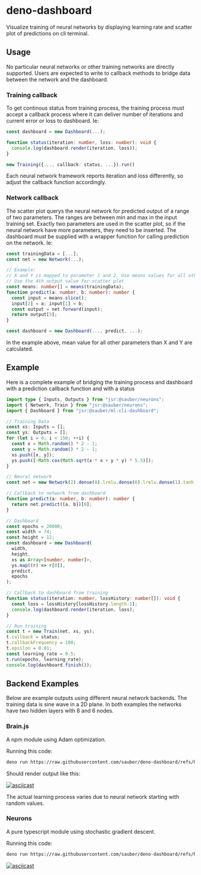 # deno-dashboard

Visualize training of neural networks by displaying learning rate and scatter plot of predictions on cli terminal.

## Usage

No particular neural networks or other training networks are directly supported. Users are expected to write to callback methods to bridge data between the network and the dashboard.

### Training callback

To get continous status from training process, the training process must accept a callback process where it can deliver number of iterations and current error or loss to dashboard. Ie:

```ts
const dashboard = new Dashboard(...);

function status(iteration: number, loss: number): void {
  console.log(dashboard.render(iteration, loss));
}

new Training({..., callback: status, ...}).run()
```

Each neural network framework reports iteration and loss differently, so adjust the callback function accordingly.

### Network callback

The scatter plot querys the neural network for predicted output of a range of two parameters. The ranges are between min and max in the input training set. Exactly two parameters are used in the scatter plot, so if the neural network have more parameters, they need to be inserted. The dashboard must be supplied with a wrapper function for calling prediction on the network. Ie:

```ts
const trainingData = [...];
const net = new Network(...);

// Example:
// X and Y is mapped to parameter 1 and 2. Use means values for all other parameters.
// Use the 4th output value for scatter plot
const means: number[] = means(trainingData);
function predict(a: number, b: number): number {
  const input = means.slice();
  input[2] = a; input[1] = b;
  const output = net.forward(input);
  return output[3];
}

const dashboard = new Dashboard(..., predict, ...);
```

In the example above, mean value for all other parameters than X and Y are calculated.


## Example

Here is a complete example of bridging the training process and dashboard with a prediction callback function and with a status


```ts
import type { Inputs, Outputs } from "jsr:@sauber/neurons";
import { Network, Train } from "jsr:@sauber/neurons";
import { Dashboard } from "jsr:@sauber/ml-cli-dashboard";

// Training Data
const xs: Inputs = [];
const ys: Outputs = [];
for (let i = 0; i < 150; ++i) {
  const x = Math.random() * 2 - 1;
  const y = Math.random() * 2 - 1;
  xs.push([x, y]);
  ys.push([-Math.cos(Math.sqrt(x * x + y * y) * 5.5)]);
}

// Neural network
const net = new Network(2).dense(8).lrelu.dense(6).lrelu.dense(1).tanh;

// Callback to network from dashboard
function predict(a: number, b: number): number {
  return net.predict([a, b])[0];
}

// Dashboard
const epochs = 20000;
const width = 74;
const height = 12;
const dashboard = new Dashboard(
  width,
  height,
  xs as Array<[number, number]>,
  ys.map((r) => r[0]),
  predict,
  epochs
);

// Callback to dashboard from training
function status(iteration: number, lossHistory: number[]): void {
  const loss = lossHistory[lossHistory.length-1];
  console.log(dashboard.render(iteration, loss);
}

// Run training
const t = new Train(net, xs, ys);
t.callback = status;
t.callbackFrequency = 100;
t.epsilon = 0.01;
const learning_rate = 0.5;
t.run(epochs, learning_rate);
console.log(dashboard.finish());
```

## Backend Examples

Below are example outputs using different neural network backends. The training data is sine wave in a 2D plane. In both examples the networks have two hidden layers with 8 and 6 nodes.

### Brain.js

A npm module using Adam optimization.

Running this code:

```bash
deno run https://raw.githubusercontent.com/sauber/deno-dashboard/refs/heads/main/examples/brain.ts
```

Should render output like this:

[![asciicast](https://asciinema.org/a/SYiyjhkqRLJ1amG6oXuXFXtC2.svg)](https://asciinema.org/a/SYiyjhkqRLJ1amG6oXuXFXtC2)

The actual learning process varies due to neural network starting with random values.

### Neurons

A pure typescript module using stochastic gradient descent.

Running this code:

```bash
deno run https://raw.githubusercontent.com/sauber/deno-dashboard/refs/heads/main/examples/neurons.ts
```

[![asciicast](https://asciinema.org/a/hyMutOMpwVoUtMvOtqh7hHg94.svg)](https://asciinema.org/a/hyMutOMpwVoUtMvOtqh7hHg94)
